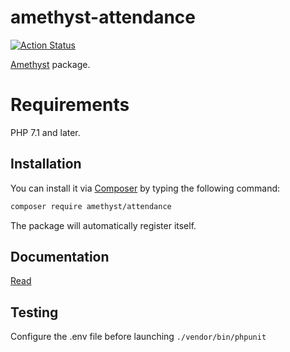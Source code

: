 # amethyst-attendance

[![Action Status](https://github.com/amethyst-php/attendance/workflows/test/badge.svg)](https://github.com/amethyst-php/attendance/actions)

[Amethyst](https://github.com/amethyst-php/amethyst) package.

# Requirements

PHP 7.1 and later.

## Installation

You can install it via [Composer](https://getcomposer.org/) by typing the following command:

```bash
composer require amethyst/attendance
```

The package will automatically register itself.

## Documentation

[Read](docs/index.md)

## Testing

Configure the .env file before launching `./vendor/bin/phpunit`

